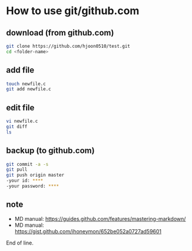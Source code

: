 
# How to use git/github.com

## download (from github.com)
```bash
git clone https://github.com/hjoon0510/test.git
cd <folder-name>
```

## add file
```bash
touch newfile.c
git add newfile.c
```

## edit file
```bash
vi newfile.c
git diff
ls 
```

## backup (to github.com)
```bash
git commit -a -s
git pull
git push origin master
-your id: ****
-your password: ****
```


## note
- MD manual: https://guides.github.com/features/mastering-markdown/
- MD manual: https://gist.github.com/ihoneymon/652be052a0727ad59601


End of line. 
